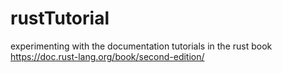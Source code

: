 # rustTutorial
experimenting with the documentation tutorials in the rust book https://doc.rust-lang.org/book/second-edition/

